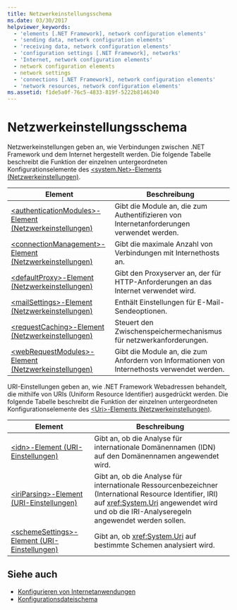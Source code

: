 ```yaml
---
title: Netzwerkeinstellungsschema
ms.date: 03/30/2017
helpviewer_keywords:
  - 'elements [.NET Framework], network configuration elements'
  - 'sending data, network configuration elements'
  - 'receiving data, network configuration elements'
  - 'configuration settings [.NET Framework], networks'
  - 'Internet, network configuration elements'
  - network configuration elements
  - network settings
  - 'connections [.NET Framework], network configuration elements'
  - 'network resources, network configuration elements'
ms.assetid: f1de5a0f-76c5-4833-819f-5222b8146340
---
```

# <a name="network-settings-schema"></a>Netzwerkeinstellungsschema
Netzwerkeinstellungen geben an, wie Verbindungen zwischen .NET Framework und dem Internet hergestellt werden. Die folgende Tabelle beschreibt die Funktion der einzelnen untergeordneten Konfigurationselemente des [\<system.Net>-Elements (Netzwerkeinstellungen)](../../../../../docs/framework/configure-apps/file-schema/network/system-net-element-network-settings.md).  
  
|Element|Beschreibung|  
|-------------|-----------------|  
|[\<authenticationModules>-Element (Netzwerkeinstellungen)](../../../../../docs/framework/configure-apps/file-schema/network/authenticationmodules-element-network-settings.md)|Gibt die Module an, die zum Authentifizieren von Internetanforderungen verwendet werden.|  
|[\<connectionManagement>-Element (Netzwerkeinstellungen)](../../../../../docs/framework/configure-apps/file-schema/network/connectionmanagement-element-network-settings.md)|Gibt die maximale Anzahl von Verbindungen mit Internethosts an.|  
|[\<defaultProxy>-Element (Netzwerkeinstellungen)](../../../../../docs/framework/configure-apps/file-schema/network/defaultproxy-element-network-settings.md)|Gibt den Proxyserver an, der für HTTP-Anforderungen an das Internet verwendet wird.|  
|[\<mailSettings>-Element (Netzwerkeinstellungen)](../../../../../docs/framework/configure-apps/file-schema/network/mailsettings-element-network-settings.md)|Enthält Einstellungen für E-Mail-Sendeoptionen.|  
|[\<requestCaching>-Element (Netzwerkeinstellungen)](../../../../../docs/framework/configure-apps/file-schema/network/requestcaching-element-network-settings.md)|Steuert den Zwischenspeichermechanismus für netzwerkanforderungen.|  
|[\<webRequestModules>-Element (Netzwerkeinstellungen)](../../../../../docs/framework/configure-apps/file-schema/network/webrequestmodules-element-network-settings.md)|Gibt die Module an, die zum Anfordern von Informationen von Internethosts verwendet werden.|  
  
 URI-Einstellungen geben an, wie .NET Framework Webadressen behandelt, die mithilfe von URIs (Uniform Resource Identifier) ausgedrückt werden. Die folgende Tabelle beschreibt die Funktion der einzelnen untergeordneten Konfigurationselemente des [\<Uri>-Elements (Netzwerkeinstellungen)](../../../../../docs/framework/configure-apps/file-schema/network/uri-element-uri-settings.md).  
  
|Element|Beschreibung|  
|-------------|-----------------|  
|[\<idn>-Element (URI-Einstellungen)](../../../../../docs/framework/configure-apps/file-schema/network/idn-element-uri-settings.md)|Gibt an, ob die Analyse für internationale Domänennamen (IDN) auf den Domänennamen angewendet wird.|  
|[\<iriParsing>-Element (URI-Einstellungen)](../../../../../docs/framework/configure-apps/file-schema/network/iriparsing-element-uri-settings.md)|Gibt an, ob die Analyse für internationale Ressourcenbezeichner (International Resource Identifier, IRI) auf <xref:System.Uri> angewendet wird und ob die IRI-Analyseregeln angewendet werden sollen.|  
|[\<schemeSettings>-Element (URI-Einstellungen)](../../../../../docs/framework/configure-apps/file-schema/network/schemesettings-element-uri-settings.md)|Gibt an, ob <xref:System.Uri> auf bestimmte Schemen analysiert wird.|  
  
## <a name="see-also"></a>Siehe auch
- [Konfigurieren von Internetanwendungen](../../../../../docs/framework/network-programming/configuring-internet-applications.md)
- [Konfigurationsdateischema](../../../../../docs/framework/configure-apps/file-schema/index.md)

